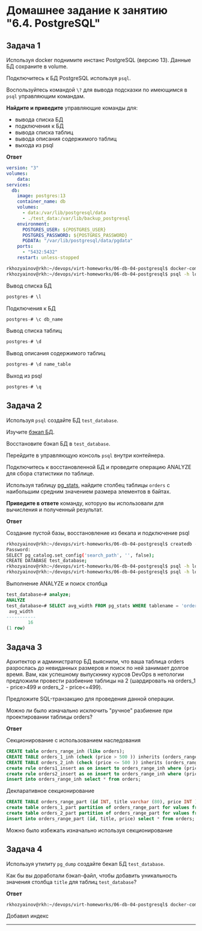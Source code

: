 # Домашнее задание к занятию "6.4. PostgreSQL"

## Задача 1

Используя docker поднимите инстанс PostgreSQL (версию 13). Данные БД сохраните в volume.

Подключитесь к БД PostgreSQL используя `psql`.

Воспользуйтесь командой `\?` для вывода подсказки по имеющимся в `psql` управляющим командам.

**Найдите и приведите** управляющие команды для:
- вывода списка БД
- подключения к БД
- вывода списка таблиц
- вывода описания содержимого таблиц
- выхода из psql

**Ответ**

```yaml
version: "3"
volumes:
    data:
services:
  db:
    image: postgres:13
    container_name: db
    volumes:
      - data:/var/lib/postgresql/data
      - ./test_data:/var/lib/backup_postgresql
    environment:
      POSTGRES_USER: ${POSTGRES_USER}
      POSTGRES_PASSWORD: ${POSTGRES_PASSWORD}
      PGDATA: "/var/lib/postgresql/data/pgdata"
    ports:
      - "5432:5432"
    restart: unless-stopped

```
```bash
rkhozyainov@rkh:~/devops/virt-homeworks/06-db-04-postgresql$ docker-compose up -d
rkhozyainov@rkh:~/devops/virt-homeworks/06-db-04-postgresql$ psql -h localhost -U postgres -W
```
Вывод списка БД

```sql
postgres-# \l
```

Подключения к БД

```sql
postgres-# \c db_name
```

Вывод списка таблиц

```sql
postgres-# \d
```

Вывод описания содержимого таблиц

```sql
postgres-# \d name_table
```

Выход из psql

```sql
postgres-# \q
```


## Задача 2

Используя `psql` создайте БД `test_database`.

Изучите [бэкап БД](https://github.com/netology-code/virt-homeworks/tree/master/06-db-04-postgresql/test_data).

Восстановите бэкап БД в `test_database`.

Перейдите в управляющую консоль `psql` внутри контейнера.

Подключитесь к восстановленной БД и проведите операцию ANALYZE для сбора статистики по таблице.

Используя таблицу [pg_stats](https://postgrespro.ru/docs/postgresql/12/view-pg-stats), найдите столбец таблицы `orders` 
с наибольшим средним значением размера элементов в байтах.

**Приведите в ответе** команду, которую вы использовали для вычисления и полученный результат.

**Ответ**

Создание пустой базы, восстановление из бекапа и подключение psql

```bash
rkhozyainov@rkh:~/devops/virt-homeworks/06-db-04-postgresql$ createdb -h localhost -U postgres -W -e test_database
Password: 
SELECT pg_catalog.set_config('search_path', '', false);
CREATE DATABASE test_database;
rkhozyainov@rkh:~/devops/virt-homeworks/06-db-04-postgresql$ psql -h localhost -U postgres -W test_database < ./test_data/test_dump.sql 
rkhozyainov@rkh:~/devops/virt-homeworks/06-db-04-postgresql$ psql -h localhost -U postgres -W test_database
```

Выполнение ANALYZE и поиск столбца

```sql
test_database=# analyze;
ANALYZE
test_database=# SELECT avg_width FROM pg_stats WHERE tablename = 'orders' ORDER BY avg_width DESC limit 1;
 avg_width 
-----------
        16
(1 row)

```
## Задача 3

Архитектор и администратор БД выяснили, что ваша таблица orders разрослась до невиданных размеров и
поиск по ней занимает долгое время. Вам, как успешному выпускнику курсов DevOps в нетологии предложили
провести разбиение таблицы на 2 (шардировать на orders_1 - price>499 и orders_2 - price<=499).

Предложите SQL-транзакцию для проведения данной операции.

Можно ли было изначально исключить "ручное" разбиение при проектировании таблицы orders?

**Ответ**

Секционирование с использованием наследования

```sql
CREATE table orders_range_inh (like orders);
CREATE TABLE orders_1_inh (check (price > 500 )) inherits (orders_range_inh);
CREATE TABLE orders_2_inh (check (price <= 500 )) inherits (orders_range_inh);
create rule orders1_insert as on insert to orders_range_inh where (price > 500 ) do instead insert into orders_1_inh values (NEW.*);
create rule orders2_insert as on insert to orders_range_inh where (price <= 499 ) do instead insert into orders_2_inh values (NEW.*);
insert into orders_range_inh select * from orders;
```

Декларативное секционирование

```sql
CREATE TABLE orders_range_part (id INT, title varchar (80), price INT ) PARTITION BY RANGE(price);
create table orders_1_part partition of orders_range_part for values from (499) to (999999999);
create table orders_2_part partition of orders_range_part for values from (0) to (499);
insert into orders_range_part (id, title, price) select * from orders;
```

Можно было избежать изначально используя секционирование


## Задача 4

Используя утилиту `pg_dump` создайте бекап БД `test_database`.


Как бы вы доработали бэкап-файл, чтобы добавить уникальность значения столбца `title` для таблиц `test_database`?


**Ответ**

```bash
rkhozyainov@rkh:~/devops/virt-homeworks/06-db-04-postgresql$ docker-compose exec db pg_dump -U postgres test_database > test-backup.sql
```

Добавил индекс 

---


					  
